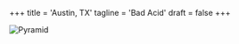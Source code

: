 +++
title = 'Austin, TX'
tagline = 'Bad Acid' 
draft = false
+++

![Pyramid](images/Pyramid-512.png)
